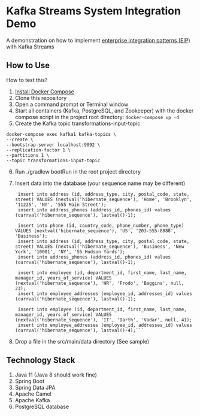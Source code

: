 # Kafka Streams System Integration Demo
A demonstration on how to implement [enterprise integration patterns (EIP)](https://camel.apache.org/components/latest/eips/enterprise-integration-patterns.html) with Kafka Streams

## How to Use

How to test this?

1. [Install Docker Compose](https://docs.docker.com/compose/install/)
2. Clone this repository
3. Open a command prompt or Terminal window   
4. Start all containers (Kafka, PostgreSQL, and Zookeeper) with the docker compose script in the project root directory:
   `docker-compose up -d`
5. Create the Kafka topic transformations-input-topic 
  ```
  docker-compose exec kafka1 kafka-topics \
  --create \
  --bootstrap-server localhost:9092 \
  --replication-factor 1 \
  --partitions 1 \
  --topic transformations-input-topic
  ```
6. Run ./gradlew bootRun in the root project directory
7. Insert data into the database (your sequence name may be different)

   ```insert into phone (id, country_code, phone_number, phone_type) VALUES (nextval('hibernate_sequence'), 'US', '917-555-8888', 'Home');
    insert into address (id, address_type, city, postal_code, state, street) VALUES (nextval('hibernate_sequence'), 'Home', 'Brooklyn', '11225', 'NY', '555 Main Street');
    insert into address_phones (address_id, phones_id) values (currval('hibernate_sequence'), lastval()-1);

    insert into phone (id, country_code, phone_number, phone_type) VALUES (nextval('hibernate_sequence'), 'US', '203-555-8888', 'Business');
    insert into address (id, address_type, city, postal_code, state, street) VALUES (nextval('hibernate_sequence'), 'Business', 'New York', '10001', 'NY', '55 Hudson Yards');
    insert into address_phones (address_id, phones_id) values (currval('hibernate_sequence'), lastval()-1);

    insert into employee (id, department_id, first_name, last_name, manager_id, years_of_service) VALUES (nextval('hibernate_sequence'), 'HR', 'Frodo', 'Baggins', null, 23);
    insert into employee_addresses (employee_id, addresses_id) values (currval('hibernate_sequence'), lastval()-1);

    insert into employee (id, department_id, first_name, last_name, manager_id, years_of_service) VALUES (nextval('hibernate_sequence'), 'IT', 'Darth', 'Vadar', null, 41);
    insert into employee_addresses (employee_id, addresses_id) values (currval('hibernate_sequence'), lastval()-4);```

8. Drop a file in the src/main/data directory (See sample)

## Technology Stack
1. Java 11 (Java 8 should work fine)
2. Spring Boot 
3. Spring Data JPA   
4. Apache Camel
5. Apache Kafka
6. PostgreSQL database
